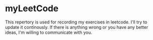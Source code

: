# myLeetCode
This repertory is used for recording my exercises in leetcode.
I'll try to update it continously.
If there is anything wrong or you have any better ideas, I'm willing to communicate with you.
